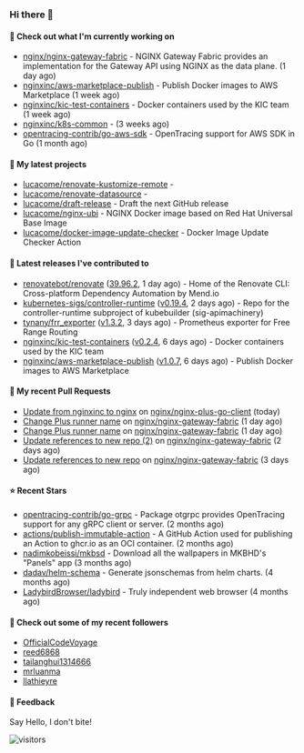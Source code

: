 ### Hi there 👋

#### 👷 Check out what I'm currently working on

- [nginx/nginx-gateway-fabric](https://github.com/nginx/nginx-gateway-fabric) - NGINX Gateway Fabric provides an implementation for the Gateway API using NGINX as the data plane. (1 day ago)
- [nginxinc/aws-marketplace-publish](https://github.com/nginxinc/aws-marketplace-publish) - Publish Docker images to AWS Marketplace (1 week ago)
- [nginxinc/kic-test-containers](https://github.com/nginxinc/kic-test-containers) - Docker containers used by the KIC team (1 week ago)
- [nginxinc/k8s-common](https://github.com/nginxinc/k8s-common) -  (3 weeks ago)
- [opentracing-contrib/go-aws-sdk](https://github.com/opentracing-contrib/go-aws-sdk) - OpenTracing support for AWS SDK in Go (1 month ago)

#### 🌱 My latest projects

- [lucacome/renovate-kustomize-remote](https://github.com/lucacome/renovate-kustomize-remote) - 
- [lucacome/renovate-datasource](https://github.com/lucacome/renovate-datasource) - 
- [lucacome/draft-release](https://github.com/lucacome/draft-release) - Draft the next GitHub release
- [lucacome/nginx-ubi](https://github.com/lucacome/nginx-ubi) - NGINX Docker image based on Red Hat Universal Base Image
- [lucacome/docker-image-update-checker](https://github.com/lucacome/docker-image-update-checker) - Docker Image Update Checker Action

#### 🔭 Latest releases I've contributed to

- [renovatebot/renovate](https://github.com/renovatebot/renovate) ([39.96.2](https://github.com/renovatebot/renovate/releases/tag/39.96.2), 1 day ago) - Home of the Renovate CLI: Cross-platform Dependency Automation by Mend.io
- [kubernetes-sigs/controller-runtime](https://github.com/kubernetes-sigs/controller-runtime) ([v0.19.4](https://github.com/kubernetes-sigs/controller-runtime/releases/tag/v0.19.4), 2 days ago) - Repo for the controller-runtime subproject of kubebuilder (sig-apimachinery)
- [tynany/frr_exporter](https://github.com/tynany/frr_exporter) ([v1.3.2](https://github.com/tynany/frr_exporter/releases/tag/v1.3.2), 3 days ago) - Prometheus exporter for Free Range Routing
- [nginxinc/kic-test-containers](https://github.com/nginxinc/kic-test-containers) ([v0.2.4](https://github.com/nginxinc/kic-test-containers/releases/tag/v0.2.4), 6 days ago) - Docker containers used by the KIC team
- [nginxinc/aws-marketplace-publish](https://github.com/nginxinc/aws-marketplace-publish) ([v1.0.7](https://github.com/nginxinc/aws-marketplace-publish/releases/tag/v1.0.7), 6 days ago) - Publish Docker images to AWS Marketplace

#### 🔨 My recent Pull Requests

- [Update from nginxinc to nginx](https://github.com/nginx/nginx-plus-go-client/pull/437) on [nginx/nginx-plus-go-client](https://github.com/nginx/nginx-plus-go-client) (today)
- [Change Plus runner name](https://github.com/nginx/nginx-gateway-fabric/pull/2989) on [nginx/nginx-gateway-fabric](https://github.com/nginx/nginx-gateway-fabric) (1 day ago)
- [Change Plus runner name](https://github.com/nginx/nginx-gateway-fabric/pull/2988) on [nginx/nginx-gateway-fabric](https://github.com/nginx/nginx-gateway-fabric) (1 day ago)
- [Update references to new repo (2)](https://github.com/nginx/nginx-gateway-fabric/pull/2985) on [nginx/nginx-gateway-fabric](https://github.com/nginx/nginx-gateway-fabric) (2 days ago)
- [Update references to new repo](https://github.com/nginx/nginx-gateway-fabric/pull/2983) on [nginx/nginx-gateway-fabric](https://github.com/nginx/nginx-gateway-fabric) (3 days ago)

#### ⭐ Recent Stars

- [opentracing-contrib/go-grpc](https://github.com/opentracing-contrib/go-grpc) - Package otgrpc provides OpenTracing support for any gRPC client or server. (2 months ago)
- [actions/publish-immutable-action](https://github.com/actions/publish-immutable-action) - A GitHub Action used for publishing an Action to ghcr.io as an OCI container.  (2 months ago)
- [nadimkobeissi/mkbsd](https://github.com/nadimkobeissi/mkbsd) - Download all the wallpapers in MKBHD&#39;s &#34;Panels&#34; app (3 months ago)
- [dadav/helm-schema](https://github.com/dadav/helm-schema) - Generate jsonschemas from helm charts. (4 months ago)
- [LadybirdBrowser/ladybird](https://github.com/LadybirdBrowser/ladybird) - Truly independent web browser (4 months ago)

#### 👯 Check out some of my recent followers

- [OfficialCodeVoyage](https://github.com/OfficialCodeVoyage)
- [reed6868](https://github.com/reed6868)
- [tailanghui1314666](https://github.com/tailanghui1314666)
- [mrluanma](https://github.com/mrluanma)
- [llathieyre](https://github.com/llathieyre)

#### 💬 Feedback

Say Hello, I don't bite!

![visitors](https://visitor-badge.laobi.icu/badge?page_id=lucacome.visitor-badge)
#
